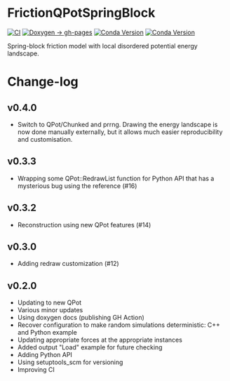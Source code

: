 # FrictionQPotSpringBlock

[![CI](https://github.com/tdegeus/FrictionQPotSpringBlock/workflows/CI/badge.svg)](https://github.com/tdegeus/FrictionQPotSpringBlock/actions)
[![Doxygen -> gh-pages](https://github.com/tdegeus/FrictionQPotSpringBlock/workflows/gh-pages/badge.svg)](https://tdegeus.github.io/FrictionQPotSpringBlock)
[![Conda Version](https://img.shields.io/conda/vn/conda-forge/frictionqpotspringblock.svg)](https://anaconda.org/conda-forge/frictionqpotspringblock)
[![Conda Version](https://img.shields.io/conda/vn/conda-forge/python-frictionqpotspringblock.svg)](https://anaconda.org/conda-forge/python-frictionqpotspringblock)

Spring-block friction model with local disordered potential energy landscape.

# Change-log

## v0.4.0

*   Switch to QPot/Chunked and prrng. Drawing the energy landscape is now done manually externally, but it allows much easier reproducibility and customisation.

## v0.3.3

*   Wrapping some QPot::RedrawList function for Python API that has a mysterious bug using the reference (#16)

## v0.3.2

*   Reconstruction using new QPot features (#14)

## v0.3.0

*   Adding redraw customization (#12)

## v0.2.0

*   Updating to new QPot
*   Various minor updates
*   Using doxygen docs (publishing GH Action)
*   Recover configuration to make random simulations deterministic: C++ and Python example
*   Updating appropriate forces at the appropriate instances
*   Added output "Load" example for future checking
*   Adding Python API 
*   Using setuptools_scm for versioning
*   Improving CI

